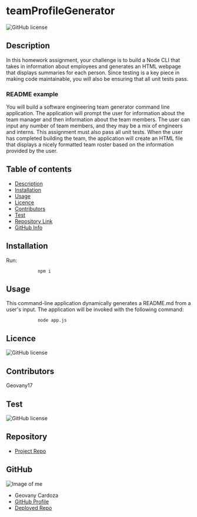 # teamProfileGenerator

![GitHub license](https://img.shields.io/badge/license-MIT-blue.svg)

## Description 

 In this homework assignment, your challenge is to build a Node CLI that takes in information about employees and generates an HTML webpage that displays summaries for each person. Since testing is a key piece in making code maintainable, you will also be ensuring that all unit tests pass.
### README example

You will build a software engineering team generator command line application. The application will prompt the user for information about the team manager and then information about the team members. The user can input any number of team members, and they may be a mix of engineers and interns. This assignment must also pass all unit tests. When the user has completed building the team, the application will create an HTML file that displays a nicely formatted team roster based on the information provided by the user. 
  

## Table of contents

- [Description](#Description)
- [Installation](#Installation)
- [Usage](#Usage)
- [Licence](#Licence)
- [Contributors](#Contributors)
- [Test](#Test)
- [Repository Link](#Repository)
- [GitHub Info](#GitHub) 


## Installation
Run:

                npm i

## Usage

This command-line application dynamically generates a README.md from a user's input. The application will be invoked with the following command:

                node app.js


## Licence

![GitHub license](https://img.shields.io/badge/license-MIT-blue.svg)

## Contributors
   Geovany17
   
   ## Test

![GitHub license](https://img.shields.io/badge/test-100%25-success)

## Repository

- [Project Repo](https://github.com/Geovany17/teamProfileGenerator/blob/master/README.md)

## GitHub

![Image of me](https://avatars2.githubusercontent.com/u/25460090?s=400&u=951d128f9dd08e8e44d2c32812736a3ba3b4ecfa&v=47)
- Geovany Cardoza
- [GitHub Profile](https://github.com/Geovany17)
- [Deployed Repo]()
